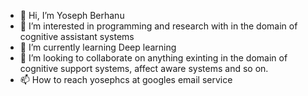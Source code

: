 - 👋 Hi, I’m Yoseph Berhanu
- 👀 I’m interested in programming and research with in the domain of cognitive assistant systems 
- 🌱 I’m currently learning Deep learning
- 💞️ I’m looking to collaborate on anything exinting in the domain of cognitive support systems, affect aware systems and so on.
- 📫 How to reach yosephcs at  googles email service

<!---
yosephberhanu/yosephberhanu is a ✨ special ✨ repository because its `README.md` (this file) appears on your GitHub profile.
You can click the Preview link to take a look at your changes.
--->

